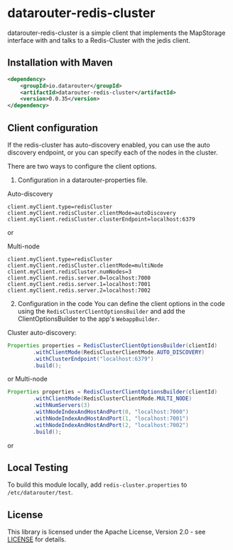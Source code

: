 # datarouter-redis-cluster

datarouter-redis-cluster is a simple client that implements the MapStorage interface with and talks to a Redis-Cluster
 with the jedis client.

## Installation with Maven

```xml
<dependency>
	<groupId>io.datarouter</groupId>
	<artifactId>datarouter-redis-cluster</artifactId>
	<version>0.0.35</version>
</dependency>
```

## Client configuration

If the redis-cluster has auto-discovery enabled, you can use the auto discovery endpoint, or you can specify each of
 the nodes in the cluster.

There are two ways to configure the client options.

1. Configuration in a datarouter-properties file. 

Auto-discovery
```
client.myClient.type=redisCluster
client.myClient.redisCluster.clientMode=autoDiscovery
client.myClient.redisCluster.clusterEndpoint=localhost:6379
```
or

Multi-node
```
client.myClient.type=redisCluster
client.myClient.redisCluster.clientMode=multiNode
client.myClient.redisCluster.numNodes=3
client.myClient.redis.server.0=localhost:7000
client.myClient.redis.server.1=localhost:7001
client.myClient.redis.server.2=localhost:7002
```

2. Configuration in the code
You can define the client options in the code using the `RedisClusterClientOptionsBuilder` and add the
 ClientOptionsBuilder to the app's `WebappBuilder`.


Cluster auto-discovery:
```java
Properties properties = RedisClusterClientOptionsBuilder(clientId)
		.withClientMode(RedisClusterClientMode.AUTO_DISCOVERY)
		.withClusterEndpoint("localhost:6379")
		.build();
```
or
Multi-node
```java
Properties properties = RedisClusterClientOptionsBuilder(clientId)
		.withClientMode(RedisClusterClientMode.MULTI_NODE)
		.withNumServers(3)
		.withNodeIndexAndHostAndPort(0, "localhost:7000")
		.withNodeIndexAndHostAndPort(1, "localhost:7001")
		.withNodeIndexAndHostAndPort(2, "localhost:7002")
		.build();
```

or
## Local Testing
To build this module locally, add `redis-cluster.properties` to `/etc/datarouter/test`.

## License

This library is licensed under the Apache License, Version 2.0 - see [LICENSE](../LICENSE) for details.
